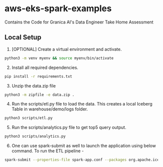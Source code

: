 # aws-eks-spark-examples
Contains the Code for Granica AI's Data Engineer Take Home Assessment

## Local Setup
1. [OPTIONAL] Create a virtual environment and activate.
```bash
python3 -m venv myenv && source myenv/bin/activate
```

2. Install all required dependencies.

```bash
pip install -r requirements.txt
```

3. Unzip the data.zip file
```bash
python3 -m zipfile -e data.zip .
```

4. Run the scripts/etl.py file to load the data. This creates a local Iceberg Table in warehouse/demo/logs folder.
```bash
python3 scripts/etl.py
```

5. Run the scripts/analytics.py file to get top5 query output.
```bash
python3 scripts/analytics.py
```
6. One can use spark-submit as well to launch the application using below command. To run the ETL pipeline - 
```bash
spark-submit --properties-file spark-app.conf --packages org.apache.iceberg:iceberg-spark-runtime-3.5_2.12:1.7.0 scripts/etl.py sparksubmit really_large_access.log
```
